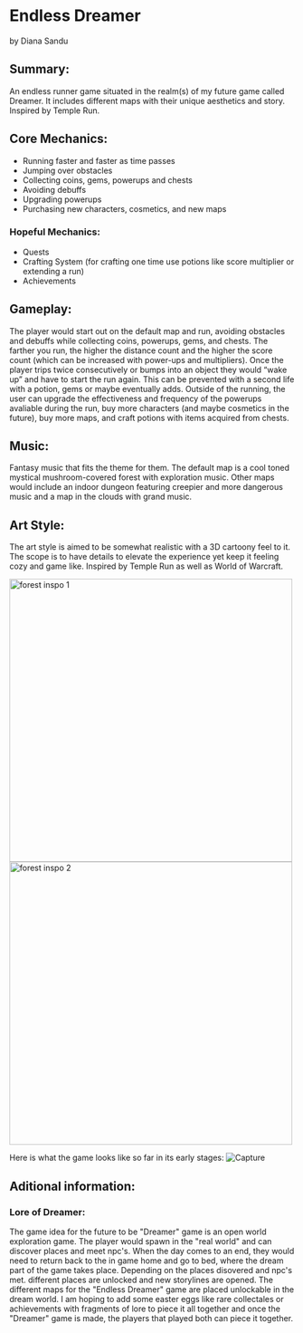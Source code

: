 # **Endless Dreamer**
by Diana Sandu

## **Summary**:
An endless runner game situated in the realm(s) of my future game called Dreamer. It includes different maps with their unique aesthetics and story. Inspired by Temple Run.

## **Core Mechanics**:
-	Running faster and faster as time passes
-	Jumping over obstacles
-	Collecting coins, gems, powerups and chests
-	Avoiding debuffs
-	Upgrading powerups
-	Purchasing new characters, cosmetics, and new maps

### **Hopeful Mechanics**:
- Quests
- Crafting System (for crafting one time use potions like score multiplier or extending a run)
- Achievements

## **Gameplay**:
The player would start out on the default map and run, avoiding obstacles and debuffs while collecting coins, powerups, gems, and chests. The farther you run, the higher the distance count and the higher the score count (which can be increased with power-ups and multipliers).
Once the player trips twice consecutively or bumps into an object they would “wake up” and have to start the run again. This can be prevented with a second life with a potion, gems or maybe eventually adds.
Outside of the running, the user can upgrade the effectiveness and frequency of the powerups avaliable during the run, buy more characters (and maybe cosmetics in the future), buy more maps, and craft potions with items acquired from chests.

## **Music**:
Fantasy music that fits the theme for them. The default map is a cool toned mystical mushroom-covered forest with exploration music. Other maps would include an indoor dungeon featuring creepier and more dangerous music and a map in the clouds with grand music.

## **Art Style**:
The art style is aimed to be somewhat realistic with a 3D cartoony feel to it. The scope is to have details to elevate the experience yet keep it feeling cozy and game like. Inspired by Temple Run as well as World of Warcraft.

<img width="500" alt ="forest inspo 1" src="https://github.com/user-attachments/assets/f0879c5d-d238-4514-a455-5073e3bb16e5"> <img width="500" alt ="forest inspo 2" src="https://github.com/user-attachments/assets/a0a087ce-7c71-4a36-8c03-2efd8c964192">

Here is what the game looks like so far in its early stages:
![Capture](https://github.com/user-attachments/assets/7b413c6a-70e6-4539-8418-81d693abdb20)

## **Aditional information**:

### **Lore of Dreamer**:
The game idea for the future to be "Dreamer" game is an open world exploration game. The player would spawn in the "real world" and can discover places and meet npc's. When the day comes to an end, they would need to return back to the in game home and go to bed, where the dream part of the game takes place. Depending on the places disovered and npc's met. different places are unlocked and new storylines are opened. The different maps for the "Endless Dreamer" game are placed unlockable in the dream world. I am hoping to add some easter eggs like rare collectales or achievements with fragments of lore to piece it all together and once the "Dreamer" game is made, the players that played both can piece it together.
